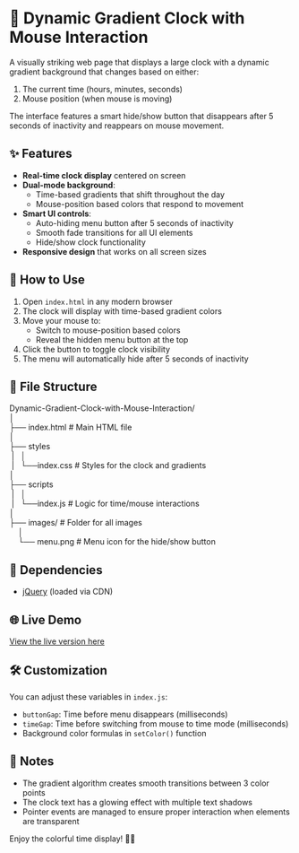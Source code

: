 # 🌈 Dynamic Gradient Clock with Mouse Interaction

A visually striking web page that displays a large clock with a dynamic gradient background that changes based on either:
1. The current time (hours, minutes, seconds)
2. Mouse position (when mouse is moving)

The interface features a smart hide/show button that disappears after 5 seconds of inactivity and reappears on mouse movement.

[//]: # (![Demo Screenshot]&#40;screenshot.png&#41; <!-- Add a screenshot later if possible -->)

## ✨ Features
- **Real-time clock display** centered on screen
- **Dual-mode background**:
    - Time-based gradients that shift throughout the day
    - Mouse-position based colors that respond to movement
- **Smart UI controls**:
    - Auto-hiding menu button after 5 seconds of inactivity
    - Smooth fade transitions for all UI elements
    - Hide/show clock functionality
- **Responsive design** that works on all screen sizes

## 🚀 How to Use
1. Open `index.html` in any modern browser
2. The clock will display with time-based gradient colors
3. Move your mouse to:
    - Switch to mouse-position based colors
    - Reveal the hidden menu button at the top
4. Click the button to toggle clock visibility
5. The menu will automatically hide after 5 seconds of inactivity

## 🧩 File Structure

<p>Dynamic-Gradient-Clock-with-Mouse-Interaction/
<br>│<br>
├── index.html            # Main HTML file
<br>│<br>
├── styles
<br>&nbsp|&nbsp&nbsp&nbsp│<br>
&nbsp|&nbsp&nbsp&nbsp└──index.css             # Styles for the clock and gradients
<br>│<br>
├── scripts
<br>&nbsp|&nbsp&nbsp&nbsp│
<br>&nbsp|&nbsp&nbsp&nbsp└──index.js              # Logic for time/mouse interactions
<br>│<br>
├── images/               # Folder for all images
<br>&nbsp&nbsp&nbsp&nbsp│<br>
&nbsp&nbsp&nbsp&nbsp└── menu.png          # Menu icon for the hide/show button 
</p>

## 🔧 Dependencies
- [jQuery](https://jquery.com/) (loaded via CDN)

## 🌐 Live Demo

[View the live version here](https://qiancheng-hao.github.io/Dynamic-Gradient-Clock-with-Mouse-Interaction/) <!-- Add your GitHub Pages link if deployed -->

## 🛠️ Customization
You can adjust these variables in `index.js`:
- `buttonGap`: Time before menu disappears (milliseconds)
- `timeGap`: Time before switching from mouse to time mode (milliseconds)
- Background color formulas in `setColor()` function

## 📝 Notes
- The gradient algorithm creates smooth transitions between 3 color points
- The clock text has a glowing effect with multiple text shadows
- Pointer events are managed to ensure proper interaction when elements are transparent

Enjoy the colorful time display! 🎨⏰
